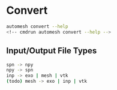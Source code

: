 # Convert

```sh
automesh convert --help
<!-- cmdrun automesh convert --help -->
```

## Input/Output File Types

```sh
spn -> npy
npy -> spn
inp -> exo | mesh | vtk
(todo) mesh -> exo | inp | vtk
```
